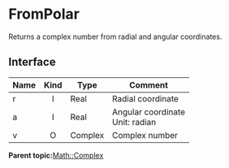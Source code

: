 # FromPolar

Returns a complex number from radial and angular coordinates.

## Interface

|Name|Kind|Type|Comment|
|----|:--:|----|-------|
|r|I|Real|Radial coordinate|
|a|I|Real|Angular coordinate<br>Unit: radian|
|v|O|Complex|Complex number|

**Parent topic:**[Math::Complex](../../libraries/complex/math_complex.md)

